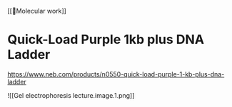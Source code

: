 [[🧬Molecular work]]
# Quick-Load Purple 1kb plus DNA Ladder

https://www.neb.com/products/n0550-quick-load-purple-1-kb-plus-dna-ladder

![[Gel electrophoresis lecture.image.1.png]]